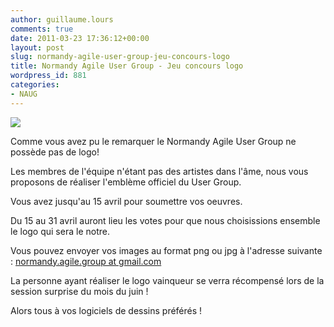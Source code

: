 ```yaml
---
author: guillaume.lours
comments: true
date: 2011-03-23 17:36:12+00:00
layout: post
slug: normandy-agile-user-group-jeu-concours-logo
title: Normandy Agile User Group - Jeu concours logo
wordpress_id: 881
categories:
- NAUG
---
```


![](http://t3.gstatic.com/images?q=tbn:ANd9GcTcyr6QiBkoIf9rZLx_0XHGpj5I0wp_2ZFoUyq4z87X9W77iOMK)


Comme vous avez pu le remarquer le Normandy Agile User Group ne possède pas de logo!


  



Les membres de l'équipe n'étant pas des artistes dans l'âme, nous vous proposons de réaliser l'emblème officiel du User Group.




Vous avez jusqu'au 15 avril pour soumettre vos oeuvres.





  



Du 15 au 31 avril auront lieu les votes pour que nous choisissions ensemble le logo qui sera le notre.




Vous pouvez envoyer vos images au format png ou jpg à l'adresse suivante : [normandy.agile.group at gmail.com](mailto:normandy.agile.group@gmail.com)


  



La personne ayant réaliser le logo vainqueur se verra récompensé lors de la session surprise du mois du juin !




Alors tous à vos logiciels de dessins préférés !
